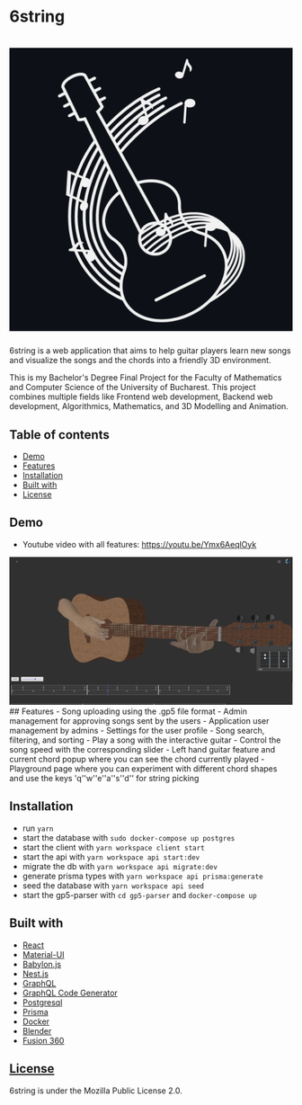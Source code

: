 # 6string

# ![6string logo](https://github.com/mihainsto/6string/blob/main/client/public/IconWhite_Background.png?raw=true)

6string is a web application that aims to help guitar players learn new songs and visualize the songs and the chords into a friendly 3D environment.  

This is my Bachelor's Degree Final Project for the Faculty of Mathematics and Computer Science of the University of Bucharest.
This project combines multiple fields like Frontend web development, Backend web development, Algorithmics, Mathematics, and 3D Modelling and Animation.



## Table of contents

- [Demo](#demo)
- [Features](#features)
- [Installation](#installation)
- [Built with](#built-with)
- [License](#license)


## Demo
- Youtube video with all features: https://youtu.be/Ymx6AeqlOyk
<img alt="song play page image" src = "https://raw.githubusercontent.com/mihainsto/6string/main/songPlayPage.png?token=AKRZOGD5V5CCHYSHRFV3B3TAXSCOA" />
## Features
- Song uploading using the .gp5 file format
- Admin management for approving songs sent by the users
- Application user management by admins
- Settings for the user profile
- Song search, filtering, and sorting
- Play a song with the interactive guitar
- Control the song speed with the corresponding slider
- Left hand guitar feature and current chord popup where you can see the chord currently played
- Playground page where you can experiment with different  chord shapes and use the keys 'q''w''e''a''s''d'' for string picking

## Installation
- run `yarn`
- start the database with `sudo docker-compose up postgres`
- start the client with `yarn workspace client start`
- start the api with `yarn workspace api start:dev`
- migrate the db with `yarn workspace api migrate:dev`
- generate prisma types with `yarn workspace api prisma:generate`
- seed the database with `yarn workspace api seed`
- start the gp5-parser with `cd gp5-parser` and `docker-compose up`

## Built with
- [React](https://github.com/facebook/react)
- [Material-UI](https://github.com/mui-org/material-ui)
- [Babylon.js](https://github.com/BabylonJS)
- [Nest.js](https://github.com/nestjs/nest)
- [GraphQL](https://github.com/graphql)
- [GraphQL Code Generator](https://www.graphql-code-generator.com/)
- [Postgresql](https://www.postgresql.org/)
- [Prisma](https://github.com/prisma/prisma)
- [Docker](https://github.com/docker)
- [Blender](https://github.com/blender)
- [Fusion 360](https://www.autodesk.com/products/fusion-360/overview)

## [License](https://github.com/mihainsto/6string/blob/main/LICENSE)
6string is under the Mozilla Public License 2.0.
